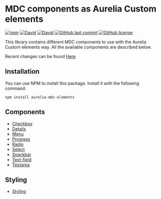 # MDC components as Aurelia Custom elements
[![npm](https://img.shields.io/npm/v/aurelia-mdc-elements.svg?style=flat-square)](https://www.npmjs.com/package/aurelia-mdc-elements)
[![David](https://img.shields.io/david/SpringflowNL/aurelia-mdc-elements.svg?style=flat-square)](https://www.npmjs.com/package/aurelia-mdc-elements)
[![David](https://img.shields.io/david/dev/SpringflowNL/aurelia-mdc-elements.svg?style=flat-square)](https://www.npmjs.com/package/aurelia-mdc-elements)
[![GitHub last commit](https://img.shields.io/github/last-commit/SpringflowNL/aurelia-mdc-elements.svg?style=flat-square)](https://github.com/SpringflowNL/aurelia-mdc-elements/commits/master)
[![GitHub license](https://img.shields.io/github/license/SpringflowNL/aurelia-mdc-elements.svg?style=flat-square)](https://github.com/SpringflowNL/aurelia-mdc-elements/blob/master/LICENSE)

This library contains different MDC components to use with the Aurelia Custom elements way. All the available components are described below. 

Recent changes can be found [Here](./CHANGELOG.md)

## Installation
You can use NPM to install this package. Install it with the following command:

```
npm install aurelia-mdc-elements
```

## Components

 - [Checkbox](src/components/checkbox)
 - [Details](src/components/details)
 - [Menu](src/components/menu)
 - [Progress](src/components/progress)
 - [Radio](src/components/radio)
 - [Select](src/components/select)
 - [Snackbar](src/components/snackbar)
 - [Text-field](src/components/textfield)
 - [Textarea](src/components/textarea)

## Styling

 - [Styling](src/components/styles)